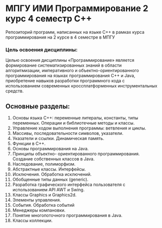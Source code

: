 # МПГУ ИМИ Программирование 2 курс 4 семестр C++
Репозиторий программ, написанных на языке C++ в рамках курса программирования на 2 курсе в 4 семестре в МПГУ

### Цель освоения дисциплины:
Целью освоения дисциплины «Программирование» является формирование систематизированных знаний в области алгоритмизации, императивного и объектно-ориентированного программирования на языках программирования С++ и Java, приобретение навыков разработки программного кода с использованием современных кроссплатформенных инструментальных средств.

## Основные разделы:
1. Основы языка C++: переменные литералы, константы, типы переменных. Операции и библиотечные методы и классы.
2. Управление ходом выполнения программы: ветвления и циклы.
3. Массивы, последовательности символов, указатели.
4. Указатели и ссылки. Динамическая память.
5. Функции в С++.
6. Основы программирования на Java.
7. Принципы объектно- ориентированного программирования. Создание собственных классов в Java.
8. Наследование, полиморфизм.
9. Абстрактные классы. Интерфейсы.
10. Исключения. Обработка исключений.
11. Обобщенные типы данных (generic).
12. Разработка графического интерфейса пользователя с использованием API
AWT и Swing.
13. Классы Graphics и Graphics2d.
14. Элементы управления.
15. События. Обработка событий
16. Менеджеры компановки.
17. Понятие многопоточного программирования в Java.
18. Классы коллекции.